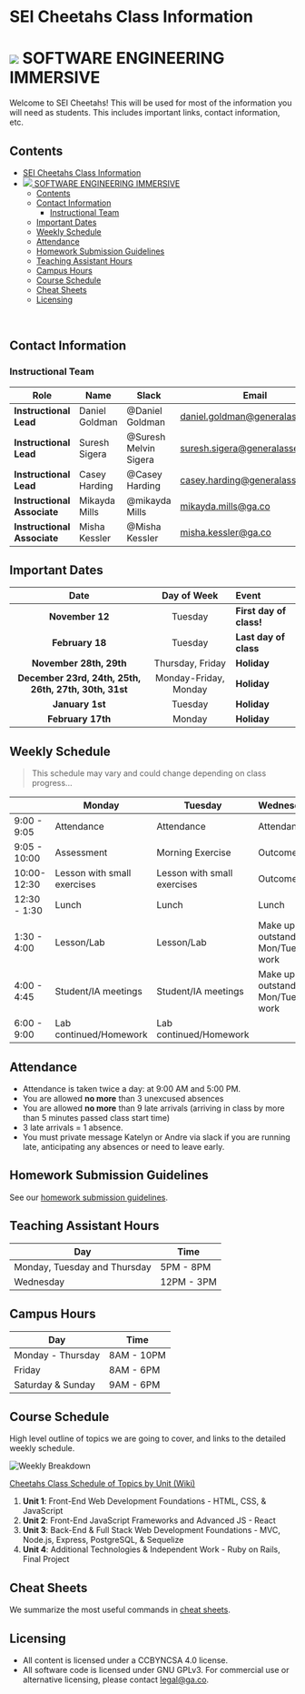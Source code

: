 # SEI Cheetahs Class Information

# ![](https://ga-dash.s3.amazonaws.com/production/assets/logo-9f88ae6c9c3871690e33280fcf557f33.png)  SOFTWARE ENGINEERING IMMERSIVE

Welcome to SEI Cheetahs! This will be used for most of the information you will need as students. This includes important links, contact information, etc.

## Contents

- [SEI Cheetahs Class Information](#SEI-Cheetahs-Class-Information)
- [![](https://ga-dash.s3.amazonaws.com/production/assets/logo-9f88ae6c9c3871690e33280fcf557f33.png) SOFTWARE ENGINEERING IMMERSIVE](#httpsga-dashs3amazonawscomproductionassetslogo-9f88ae6c9c3871690e33280fcf557f33png-SOFTWARE-ENGINEERING-IMMERSIVE)
  - [Contents](#Contents)
  - [Contact Information](#Contact-Information)
    - [Instructional Team](#Instructional-Team)
  - [Important Dates](#Important-Dates)
  - [Weekly Schedule](#Weekly-Schedule)
  - [Attendance](#Attendance)
  - [Homework Submission Guidelines](#Homework-Submission-Guidelines)
  - [Teaching Assistant Hours](#Teaching-Assistant-Hours)
  - [Campus Hours](#Campus-Hours)
  - [Course Schedule](#Course-Schedule)
  - [Cheat Sheets](#Cheat-Sheets)
  - [Licensing](#Licensing)
<br>

## Contact Information

### Instructional Team

| Role                        | Name           | Slack                 | Email                           | GitHub Enterprise                                                     |
| --------------------------- | -------------- | --------------------- | ------------------------------- | --------------------------------------------------------------------- |
| **Instructional Lead**      | Daniel Goldman | @Daniel Goldman       | daniel.goldman@generalassemb.ly | [dan-goldman](https://git.generalassemb.ly/dan-goldman)               |
| **Instructional Lead**      | Suresh Sigera  | @Suresh Melvin Sigera | suresh.sigera@generalassemb.ly  | [sureshmelvinsigera](https://git.generalassemb.ly/sureshmelvinsigera) |
| **Instructional Lead**      | Casey Harding  | @Casey Harding        | casey.harding@generalassemb.ly  | [CRHarding](https://git.generalassemb.ly/CRHarding)                   |
| **Instructional Associate** | Mikayda Mills  | @mikayda Mills        | mikayda.mills@ga.co             | [kdabug](https://git.generalassemb.ly/kdabug)                         |
| **Instructional Associate** | Misha Kessler  | @Misha Kessler        | misha.kessler@ga.co             | [mishakessler](https://git.generalassemb.ly/mishakessler)             |

## Important Dates

|                         Date                          |      Day of Week      | Event                   |
| :---------------------------------------------------: | :-------------------: | :---------------------- |
|                    **November 12**                    |        Tuesday        | **First day of class!** |
|                    **February 18**                    |        Tuesday        | **Last day of class**   |
|                **November 28th, 29th**                |   Thursday, Friday    | **Holiday**             |
| **December 23rd, 24th, 25th, 26th, 27th, 30th, 31st** | Monday-Friday, Monday | **Holiday**             |
|                    **January 1st**                    |        Tuesday        | **Holiday**             |
|                   **February 17th**                   |        Monday         | **Holiday**             |

## Weekly Schedule

> This schedule may vary and could change depending on class progress...

|              | Monday                      | Tuesday                     | Wednesday                         | Thursday                    | Friday                      |
| ------------ | --------------------------- | --------------------------- | --------------------------------- | --------------------------- | --------------------------- |
| 9:00 - 9:05  | Attendance                  | Attendance                  | Attendance                        | Attendance                  | Attendance                  |
| 9:05 - 10:00 | Assessment                  | Morning Exercise            | Outcomes                          | Morning Exercise            | Review/Advanced Topic       |
| 10:00-12:30  | Lesson with small exercises | Lesson with small exercises | Outcomes                          | Lesson with small exercises | Lesson with small exercises |
| 12:30 - 1:30 | Lunch                       | Lunch                       | Lunch                             | Lunch                       | Lunch                       |
| 1:30 - 4:00  | Lesson/Lab                  | Lesson/Lab                  | Make up outstanding Mon/Tues work | Lesson/Lab                  | Lesson/Lab                  |
| 4:00 - 4:45  | Student/IA meetings         | Student/IA meetings         | Make up outstanding Mon/Tues work | Student/IA meetings         | Student/IA meetings         |
| 6:00 - 9:00  | Lab continued/Homework      | Lab continued/Homework      |                                   | Lab continued/Homework      | Lab continued/Homework      |


## Attendance

* Attendance is taken twice a day: at 9:00 AM and 5:00 PM.
* You are allowed **no more** than 3 unexcused absences
* You are allowed **no more** than 9 late arrivals (arriving in class by more than 5 minutes passed class start time)
* 3 late arrivals = 1 absence.
* You must private message Katelyn or Andre via slack if you are running late, anticipating any absences or need to leave early.  

## Homework Submission Guidelines

See our [homework submission guidelines](HOMEWORK_SUBMISSION.md).

## Teaching Assistant Hours

| Day                          | Time       |
| ---------------------------- | ---------- |
| Monday, Tuesday and Thursday | 5PM - 8PM  |
| Wednesday                    | 12PM - 3PM |

## Campus Hours

| Day               | Time       |
| ----------------- | ---------- |
| Monday - Thursday | 8AM - 10PM |
| Friday            | 8AM - 6PM  |
| Saturday & Sunday | 9AM - 6PM  |

## Course Schedule

High level outline of topics we are going to cover, and links to the detailed weekly schedule.


![Weekly Breakdown](https://git.generalassemb.ly/sei-nyc-cheetahs/class-info/blob/master/cheetahs_weekly_breakdown.png)

[Cheetahs Class Schedule of Topics by Unit (Wiki)](https://git.generalassemb.ly/sei-nyc-cheetahs/class-info/wiki/Weekly-Schedule)

1. **Unit 1**: Front-End Web Development Foundations - HTML, CSS, & JavaScript
2. **Unit 2**: Front-End JavaScript Frameworks and Advanced JS - React
3. **Unit 3**: Back-End & Full Stack Web Development Foundations - MVC, Node.js, Express, PostgreSQL, & Sequelize
4. **Unit 4**: Additional Technologies & Independent Work - Ruby on Rails, Final Project

## Cheat Sheets

We summarize the most useful commands in [cheat sheets](https://git.generalassemb.ly/sei-nyc-cheetahs/class-info/wiki/Cheat-Sheets).

## Licensing

* All content is licensed under a CC­BY­NC­SA 4.0 license.
* All software code is licensed under GNU GPLv3. For commercial use or alternative licensing, please contact legal@ga.co.